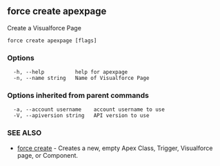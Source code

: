 ## force create apexpage

Create a Visualforce Page

```
force create apexpage [flags]
```

### Options

```
  -h, --help          help for apexpage
  -n, --name string   Name of Visualforce Page
```

### Options inherited from parent commands

```
  -a, --account username    account username to use
  -V, --apiversion string   API version to use
```

### SEE ALSO

* [force create](force_create.md)	 - Creates a new, empty Apex Class, Trigger, Visualforce page, or Component.

